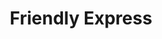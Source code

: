 ---
title: "Friendly Express"
url: /saint-simons-island/friendly-express-frederica-road-2/
shop: convenience
---